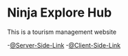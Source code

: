 # Ninja Explore Hub

This is a tourism management website

-[@Server-Side-Link](https://ninja-explore-hub-server-jc1xuxuzi-nusrat-badhons-projects.vercel.app/)
-[@Client-Side-Link](https://ninja-explore-hub.web.app/)

